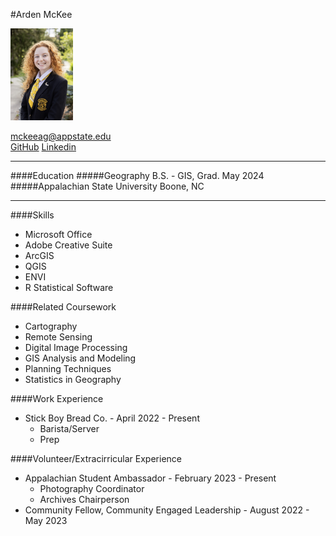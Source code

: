 #Arden McKee 

<img src="IMG_9878.jpg" width=100>

mckeeag@appstate.edu                          
[GitHub](https://github.com/mckeeag)
[Linkedin](https://www.linkedin.com/in/arden-mckee/)         

______
####Education
#####Geography B.S. - GIS, Grad. May 2024
#####Appalachian State University
Boone, NC
 
_______
####Skills
- Microsoft Office
- Adobe Creative Suite
- ArcGIS 
- QGIS
- ENVI
- R Statistical Software

####Related Coursework
- Cartography
- Remote Sensing
- Digital Image Processing
- GIS Analysis and Modeling
- Planning Techniques
- Statistics in Geography

####Work Experience
- Stick Boy Bread Co. - April 2022 - Present
  - Barista/Server
  - Prep

####Volunteer/Extracirricular Experience
- Appalachian Student Ambassador - February 2023 - Present
    - Photography Coordinator 
    - Archives Chairperson
- Community Fellow, Community Engaged Leadership - August 2022 - May 2023
